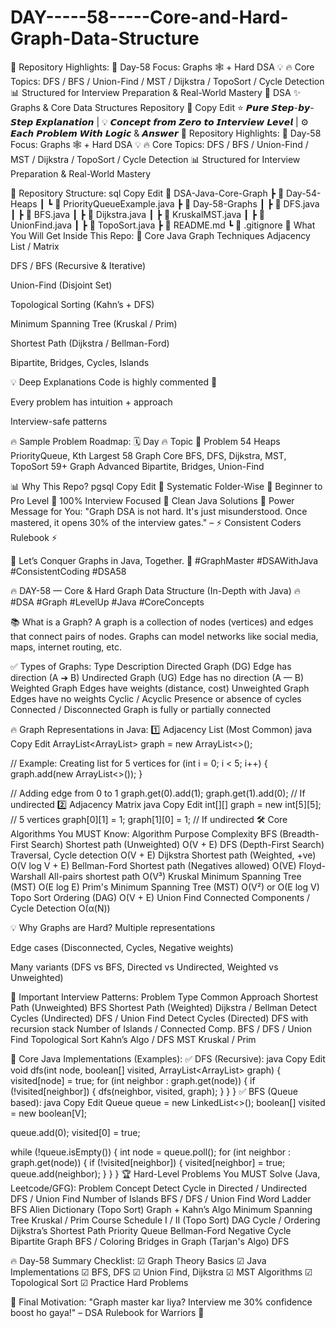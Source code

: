 # DAY-----58-----Core-and-Hard-Graph-Data-Structure
🌟 Repository Highlights: 🎯 Day-58 Focus: Graphs 🕸️ + Hard DSA 💡 🔥 Core Topics: DFS / BFS / Union-Find / MST / Dijkstra / TopoSort / Cycle Detection 📊 Structured for Interview Preparation &amp; Real-World Mastery
🚀 DSA ✨ Graphs & Core Data Structures Repository 🚀
Copy
Edit
⭐️ 𝙋𝙪𝙧𝙚 𝙎𝙩𝙚𝙥-𝙗𝙮-𝙎𝙩𝙚𝙥 𝙀𝙭𝙥𝙡𝙖𝙣𝙖𝙩𝙞𝙤𝙣 | 💡 𝘾𝙤𝙣𝙘𝙚𝙥𝙩 𝙛𝙧𝙤𝙢 𝙕𝙚𝙧𝙤 𝙩𝙤 𝙄𝙣𝙩𝙚𝙧𝙫𝙞𝙚𝙬 𝙇𝙚𝙫𝙚𝙡 | ⚙️ 𝙀𝙖𝙘𝙝 𝙋𝙧𝙤𝙗𝙡𝙚𝙢 𝙒𝙞𝙩𝙝 𝙇𝙤𝙜𝙞𝙘 & 𝘼𝙣𝙨𝙬𝙚𝙧
🌟 Repository Highlights:
🎯 Day-58 Focus: Graphs 🕸️ + Hard DSA 💡
🔥 Core Topics: DFS / BFS / Union-Find / MST / Dijkstra / TopoSort / Cycle Detection
📊 Structured for Interview Preparation & Real-World Mastery

📂 Repository Structure:
sql
Copy
Edit
📂 DSA-Java-Core-Graph
 ┣ 📂 Day-54-Heaps
 ┃ ┗ 📄 PriorityQueueExample.java
 ┣ 📂 Day-58-Graphs
 ┃ ┣ 📄 DFS.java
 ┃ ┣ 📄 BFS.java
 ┃ ┣ 📄 Dijkstra.java
 ┃ ┣ 📄 KruskalMST.java
 ┃ ┣ 📄 UnionFind.java
 ┃ ┣ 📄 TopoSort.java
 ┣ 📄 README.md
 ┗ 📄 .gitignore
🔑 What You Will Get Inside This Repo:
🚩 Core Java Graph Techniques
Adjacency List / Matrix

DFS / BFS (Recursive & Iterative)

Union-Find (Disjoint Set)

Topological Sorting (Kahn’s + DFS)

Minimum Spanning Tree (Kruskal / Prim)

Shortest Path (Dijkstra / Bellman-Ford)

Bipartite, Bridges, Cycles, Islands

💡 Deep Explanations
Code is highly commented 📝

Every problem has intuition + approach

Interview-safe patterns

🔥 Sample Problem Roadmap:
🗓️ Day	🔥 Topic	🚩 Problem
54	Heaps	PriorityQueue, Kth Largest
58	Graph Core	BFS, DFS, Dijkstra, MST, TopoSort
59+	Graph Advanced	Bipartite, Bridges, Union-Find

📊 Why This Repo?
pgsql
Copy
Edit
🔔 Systematic Folder-Wise
🚩 Beginner to Pro Level
🚀 100% Interview Focused
💪 Clean Java Solutions
💪 Power Message for You:
"Graph DSA is not hard. It's just misunderstood. Once mastered, it opens 30% of the interview gates."
– ⚡ Consistent Coders Rulebook ⚡

🏁 Let’s Conquer Graphs in Java, Together. 🏁
#GraphMaster #DSAWithJava #ConsistentCoding #DSA58

🔥 DAY-58 — Core & Hard Graph Data Structure (In-Depth with Java) 🔥
#DSA #Graph #LevelUp #Java #CoreConcepts

📚 What is a Graph?
A graph is a collection of nodes (vertices) and edges that connect pairs of nodes.
Graphs can model networks like social media, maps, internet routing, etc.

✅ Types of Graphs:
Type	Description
Directed Graph (DG)	Edge has direction (A ➔ B)
Undirected Graph (UG)	Edge has no direction (A — B)
Weighted Graph	Edges have weights (distance, cost)
Unweighted Graph	Edges have no weights
Cyclic / Acyclic	Presence or absence of cycles
Connected / Disconnected	Graph is fully or partially connected

🔥 Graph Representations in Java:
1️⃣ Adjacency List (Most Common)
java
Copy
Edit
ArrayList<ArrayList<Integer>> graph = new ArrayList<>();

// Example: Creating list for 5 vertices
for (int i = 0; i < 5; i++) {
    graph.add(new ArrayList<>());
}

// Adding edge from 0 to 1
graph.get(0).add(1);
graph.get(1).add(0);  // If undirected
2️⃣ Adjacency Matrix
java
Copy
Edit
int[][] graph = new int[5][5];  // 5 vertices
graph[0][1] = 1;
graph[1][0] = 1;  // If undirected
🛠 Core Algorithms You MUST Know:
Algorithm	Purpose	Complexity
BFS (Breadth-First Search)	Shortest path (Unweighted)	O(V + E)
DFS (Depth-First Search)	Traversal, Cycle detection	O(V + E)
Dijkstra	Shortest path (Weighted, +ve)	O(V log V + E)
Bellman-Ford	Shortest path (Negatives allowed)	O(VE)
Floyd-Warshall	All-pairs shortest path	O(V³)
Kruskal	Minimum Spanning Tree (MST)	O(E log E)
Prim's	Minimum Spanning Tree (MST)	O(V²) or O(E log V)
Topo Sort	Ordering (DAG)	O(V + E)
Union Find	Connected Components / Cycle Detection	O(α(N))

💡 Why Graphs are Hard?
Multiple representations

Edge cases (Disconnected, Cycles, Negative weights)

Many variants (DFS vs BFS, Directed vs Undirected, Weighted vs Unweighted)

🚀 Important Interview Patterns:
Problem Type	Common Approach
Shortest Path (Unweighted)	BFS
Shortest Path (Weighted)	Dijkstra / Bellman
Detect Cycles (Undirected)	DFS / Union Find
Detect Cycles (Directed)	DFS with recursion stack
Number of Islands / Connected Comp.	BFS / DFS / Union Find
Topological Sort	Kahn’s Algo / DFS
MST	Kruskal / Prim

📌 Core Java Implementations (Examples):
✅ DFS (Recursive):
java
Copy
Edit
void dfs(int node, boolean[] visited, ArrayList<ArrayList<Integer>> graph) {
    visited[node] = true;
    for (int neighbor : graph.get(node)) {
        if (!visited[neighbor]) {
            dfs(neighbor, visited, graph);
        }
    }
}
✅ BFS (Queue based):
java
Copy
Edit
Queue<Integer> queue = new LinkedList<>();
boolean[] visited = new boolean[V];

queue.add(0);
visited[0] = true;

while (!queue.isEmpty()) {
    int node = queue.poll();
    for (int neighbor : graph.get(node)) {
        if (!visited[neighbor]) {
            visited[neighbor] = true;
            queue.add(neighbor);
        }
    }
}
🏆 Hard-Level Problems You MUST Solve (Java, Leetcode/GFG):
Problem	Concept
Detect Cycle in Directed / Undirected	DFS / Union Find
Number of Islands	BFS / DFS / Union Find
Word Ladder	BFS
Alien Dictionary (Topo Sort)	Graph + Kahn’s Algo
Minimum Spanning Tree	Kruskal / Prim
Course Schedule I / II (Topo Sort)	DAG Cycle / Ordering
Dijkstra’s Shortest Path	Priority Queue
Bellman-Ford	Negative Cycle
Bipartite Graph	BFS / Coloring
Bridges in Graph (Tarjan's Algo)	DFS

🔥 Day-58 Summary Checklist:
☑ Graph Theory Basics
☑ Java Implementations
☑ BFS, DFS
☑ Union Find, Dijkstra
☑ MST Algorithms
☑ Topological Sort
☑ Practice Hard Problems

💪 Final Motivation:
"Graph master kar liya? Interview me 30% confidence boost ho gaya!"
– DSA Rulebook for Warriors 📜
